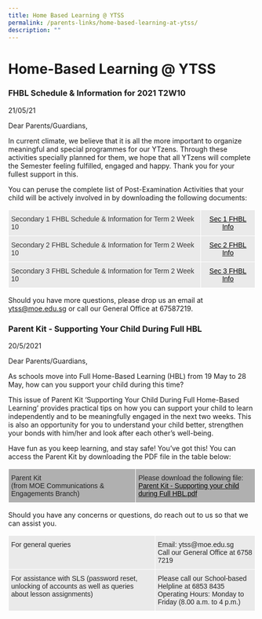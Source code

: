 ```yaml
---
title: Home Based Learning @ YTSS
permalink: /parents-links/home-based-learning-at-ytss/
description: ""
---
```

# **Home-Based Learning @ YTSS**

### FHBL Schedule & Information for 2021 T2W10

21/05/21  

Dear Parents/Guardians,

In current climate, we believe that it is all the more important to organize meaningful and special programmes for our YTzens. Through these activities specially planned for them, we hope that all YTzens will complete the Semester feeling fulfilled, engaged and happy. Thank you for your fullest support in this.

You can peruse the complete list of Post-Examination Activities that your child will be actively involved in by downloading the following documents:


<table style="border-collapse:collapse;border-spacing:0" class="tg"><thead><tr><th style="background-color:#EAEAEA;border-color:#ffffff;border-style:solid;border-width:1px;color:#333;font-family:Arial, sans-serif;font-size:14px;font-weight:normal;overflow:hidden;padding:10px 5px;text-align:left;vertical-align:top;word-break:normal">Secondary 1 FHBL Schedule &amp; Information for Term 2 Week 10</th><th style="background-color:#EAEAEA;border-color:#ffffff;border-style:solid;border-width:1px;color:#333;font-family:Arial, sans-serif;font-size:14px;font-weight:normal;overflow:hidden;padding:10px 5px;text-align:center;vertical-align:top;word-break:normal"><a href="/files/Sec%201%20FHBL%20Info.pdf" target="_blank" rel="noopener noreferrer"><span style="text-decoration:none;color:#000">Sec 1 FHBL Info</span></a></th></tr></thead><tbody><tr><td style="background-color:#EAEAEA;border-color:#ffffff;border-style:solid;border-width:1px;color:#333;font-family:Arial, sans-serif;font-size:14px;overflow:hidden;padding:10px 5px;text-align:left;vertical-align:top;word-break:normal">Secondary 2 FHBL Schedule &amp; Information for Term 2 Week 10</td><td style="background-color:#EAEAEA;border-color:#ffffff;border-style:solid;border-width:1px;color:#333;font-family:Arial, sans-serif;font-size:14px;overflow:hidden;padding:10px 5px;text-align:center;vertical-align:top;word-break:normal"><a href="/files/Sec%202%20FHBL%20Info.pdf"><span style="text-decoration:none;color:#000">Sec 2 FHBL Info</span></a></td></tr><tr><td style="background-color:#EAEAEA;border-color:#ffffff;border-style:solid;border-width:1px;color:#333;font-family:Arial, sans-serif;font-size:14px;overflow:hidden;padding:10px 5px;text-align:left;vertical-align:top;word-break:normal">Secondary 3 FHBL Schedule &amp; Information for Term 2 Week 10</td><td style="background-color:#EAEAEA;border-color:#ffffff;border-style:solid;border-width:1px;color:#333;font-family:Arial, sans-serif;font-size:14px;overflow:hidden;padding:10px 5px;text-align:center;vertical-align:top;word-break:normal"><a href="/files/Sec%203%20FHBL%20Info.pdf"><span style="text-decoration:none;color:#000">Sec 3 FHBL Info</span></a></td></tr></tbody></table>

Should you have more questions, please drop us an email at ytss@moe.edu.sg or call our General Office at 67587219.

### Parent Kit - Supporting Your Child During Full HBL

20/5/2021

Dear Parents/Guardians,

As schools move into Full Home-Based Learning (HBL) from 19 May to 28 May, how can you support your child during this time?

This issue of Parent Kit ‘Supporting Your Child During Full Home-Based Learning’ provides practical tips on how you can support your child to learn independently and to be meaningfully engaged in the next two weeks. This is also an opportunity for you to understand your child better, strengthen your bonds with him/her and look after each other’s well-being.

Have fun as you keep learning, and stay safe! You’ve got this! You can access the Parent Kit by downloading the PDF file in the table below:

<table style="border-collapse:collapse;border-spacing:0" class="tg"><thead><tr><td style="background-color:#B0B0B0;border-color:#ffffff;border-style:solid;border-width:1px;color:#222;font-family:Arial, sans-serif;font-size:14px;overflow:hidden;padding:10px 5px;text-align:left;vertical-align:top;word-break:normal">Parent Kit<br>(from MOE Communications &amp; Engagements Branch)</td><td style="background-color:#B0B0B0;border-color:#ffffff;border-style:solid;border-width:1px;color:#222;font-family:Arial, sans-serif;font-size:14px;overflow:hidden;padding:10px 5px;text-align:left;vertical-align:top;word-break:normal">Please download the following file:<br><a href="/files/Parent%20Kit%20-%20Supporting%20your%20child%20during%20Full%20HBL.pdf"><span style="text-decoration:none;color:#000">Parent Kit - Supporting your child during Full HBL.pdf</span></a></td></tr></thead></table>

Should you have any concerns or questions, do reach out to us so that we can assist you.

<table style="border-collapse:collapse;border-spacing:0" class="tg"><thead><tr><th style="background-color:#EAEAEA;border-color:#ffffff;border-style:solid;border-width:1px;color:#222;font-family:Arial, sans-serif;font-size:14px;font-weight:normal;overflow:hidden;padding:10px 5px;text-align:left;vertical-align:top;word-break:normal">For general queries </th><th style="background-color:#EAEAEA;border-color:#ffffff;border-style:solid;border-width:1px;color:#222;font-family:Arial, sans-serif;font-size:14px;font-weight:normal;overflow:hidden;padding:10px 5px;text-align:left;vertical-align:top;word-break:normal">Email: ytss@moe.edu.sg<br>Call our General Office at 6758 7219</th></tr></thead><tbody><tr><td style="background-color:#EAEAEA;border-color:#ffffff;border-style:solid;border-width:1px;color:#222;font-family:Arial, sans-serif;font-size:14px;overflow:hidden;padding:10px 5px;text-align:left;vertical-align:top;word-break:normal">For assistance with SLS (password reset, unlocking of accounts as well as queries about lesson assignments)    </td><td style="background-color:#EAEAEA;border-color:#ffffff;border-style:solid;border-width:1px;color:#222;font-family:Arial, sans-serif;font-size:14px;overflow:hidden;padding:10px 5px;text-align:left;vertical-align:top;word-break:normal">Please call our School-based Helpline at 6853 8435<br>Operating Hours: Monday to Friday (8.00 a.m. to 4 p.m.)    </td></tr></tbody></table>